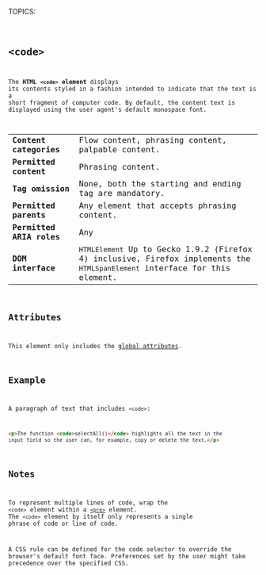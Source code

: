 TOPICS: <code>

# `<code>`

The **HTML `<code>` element** displays its contents styled in a fashion intended to indicate that
the text is a short fragment of computer code. By default, the content text is displayed using the
user agent's default monospace font.

|  |  |
| :-- | :-- |
| **Content categories** | Flow content, phrasing content, palpable content.
| **Permitted content** | Phrasing content.
| **Tag omission** | None, both the starting and ending tag are mandatory.
| **Permitted parents** | Any element that accepts phrasing content.
| **Permitted ARIA roles** | Any
| **DOM interface** | `HTMLElement` Up to Gecko 1.9.2 (Firefox 4) inclusive, Firefox implements the `HTMLSpanElement` interface for this element.

## Attributes

This element only includes the [global attributes](/en/webfrontend/HTML_Global_Attributes).

## Example

A paragraph of text that includes `<code>`:

```html
<p>The function <code>selectAll()</code> highlights all the text in the
input field so the user can, for example, copy or delete the text.</p>
```

## Notes

To represent multiple lines of code, wrap the `<code>` element within a [`<pre>`](/en/webfrontend/<pre>)
element. The `<code>` element by itself only represents a single phrase of code or line of code.

A CSS rule can be defined for the code selector to override the browser's default font face.
Preferences set by the user might take precedence over the specified CSS.
